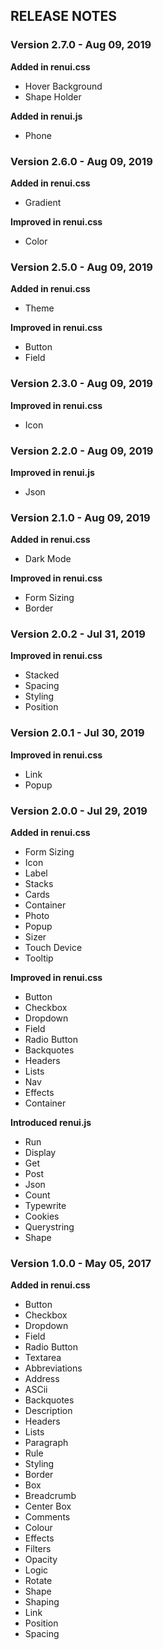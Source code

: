 ## RELEASE NOTES
### Version 2.7.0 - Aug 09, 2019
**Added in renui.css**
- Hover Background
- Shape Holder

**Added in renui.js**
- Phone

### Version 2.6.0 - Aug 09, 2019
**Added in renui.css**
- Gradient

**Improved in renui.css**
- Color

### Version 2.5.0 - Aug 09, 2019
**Added in renui.css**
- Theme

**Improved in renui.css**
- Button
- Field

### Version 2.3.0 - Aug 09, 2019
**Improved in renui.css**
- Icon

### Version 2.2.0 - Aug 09, 2019
**Improved in renui.js**
- Json

### Version 2.1.0 - Aug 09, 2019
**Added in renui.css**
- Dark Mode

**Improved in renui.css**
- Form Sizing
- Border

### Version 2.0.2 - Jul 31, 2019
**Improved in renui.css**
- Stacked
- Spacing
- Styling
- Position

### Version 2.0.1 - Jul 30, 2019
**Improved in renui.css**
- Link
- Popup

### Version 2.0.0 - Jul 29, 2019
**Added in renui.css**
- Form Sizing
- Icon
- Label
- Stacks
- Cards
- Container
- Photo
- Popup
- Sizer
- Touch Device
- Tooltip

**Improved in renui.css**
- Button
- Checkbox
- Dropdown
- Field
- Radio Button
- Backquotes
- Headers
- Lists
- Nav
- Effects
- Container

**Introduced renui.js**
- Run
- Display
- Get
- Post
- Json
- Count
- Typewrite
- Cookies
- Querystring
- Shape

### Version 1.0.0 - May 05, 2017
**Added in renui.css**
- Button
- Checkbox
- Dropdown
- Field
- Radio Button
- Textarea
- Abbreviations
- Address
- ASCii
- Backquotes
- Description
- Headers
- Lists
- Paragraph
- Rule
- Styling
- Border
- Box
- Breadcrumb
- Center Box
- Comments
- Colour
- Effects
- Filters
- Opacity
- Logic
- Rotate
- Shape
- Shaping
- Link
- Position
- Spacing

